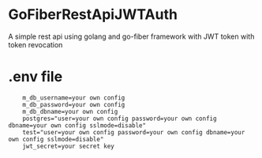 # GoFiberRestApiJWTAuth
A simple rest api using golang and go-fiber framework with JWT token with token revocation


# .env file
```
    m_db_username=your own config
    m_db_password=your own config
    m_db_dbname=your own config
    postgres="user=your own config password=your own config dbname=your own config sslmode=disable"
    test="user=your own config password=your own config dbname=your own config sslmode=disable"
    jwt_secret=your secret key
```